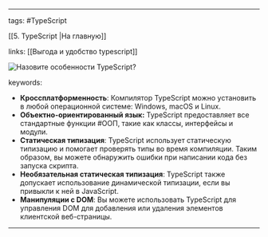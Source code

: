 ____

tags: #TypeScript 

[[5. TypeScript |На главную]]

links: [[Выгода и удобство typescript]]

![Назовите особенности TypeScript?](https://youtu.be/R76_xPjzUd8?t=796)

keywords:

- **Кроссплатформенность**: Компилятор TypeScript можно установить в любой операционной системе: Windows, macOS и Linux.
- **Объектно-ориентированный язык:** TypeScript предоставляет все стандартные функции #ООП, такие как классы, интерфейсы и модули.
- **Статическая типизация**: TypeScript использует статическую типизацию и помогает проверять типы во время компиляции. Таким образом, вы можете обнаружить ошибки при написании кода без запуска скрипта.
- **Необязательная статическая типизация**: TypeScript также допускает использование динамической типизации, если вы привыкли к ней в JavaScript.
- **Манипуляции с DOM**: Вы можете использовать TypeScript для управления DOM для добавления или удаления элементов клиентской веб-страницы.
_____

